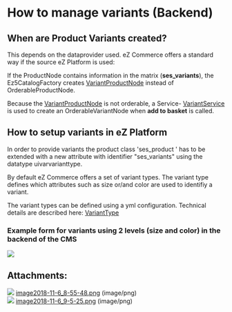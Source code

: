 #  How to manage variants (Backend) 

## When are Product Variants created?

This depends on the dataprovider used. eZ Commerce offers a standard way if the source eZ Platform is used: 

If the ProductNode contains information in the matrix (**ses\_variants**), the Ez5CatalogFactory creates [VariantProductNode](23560374.html) instead of OrderableProductNode.

Because the [VariantProductNode](23560374.html) is not orderable, a Service- [VariantService](Variant-Services_23560238.html) is used to create an OrderableVariantNode when **add to basket** is called.

## How to setup variants in eZ Platform

In order to provide variants the product class 'ses\_product ' has to be extended with a new attribute with identifier "ses\_variants" using the datatype uivarvarianttype. 

By default eZ Commerce offers a set of variant types. The variant type defines which attributes such as size or/and color are used to identifiy a variant.

The variant types can be defined using a yml configuration. Technical details are described here:  [VariantType](VariantType_23560699.html)

### Example form for variants using 2 levels (size and color) in the backend of the CMS

![](attachments/23560612/23562957.png)

## Attachments:

![](images/icons/bullet_blue.gif) [image2018-11-6\_8-55-48.png](attachments/23560612/23562959.png) (image/png)  
![](images/icons/bullet_blue.gif) [image2018-11-6\_9-5-25.png](attachments/23560612/23562957.png) (image/png)  
